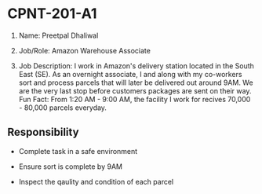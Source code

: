 # CPNT-201-A1

1. Name: Preetpal Dhaliwal

2. Job/Role: Amazon Warehouse Associate

3. Job Description: I work in Amazon's delivery station located in the South East (SE). As an overnight associate, I and along with my co-workers sort and process parcels that will later be delivered out around 9AM. We are the very last stop before customers packages are sent on their way. Fun Fact: From 1:20 AM - 9:00 AM, the facility I work for recives 70,000 - 80,000 parcels everyday.

## Responsibility 

- Complete task in a safe environment

- Ensure sort is complete by 9AM

- Inspect the qaulity and condition of each parcel

